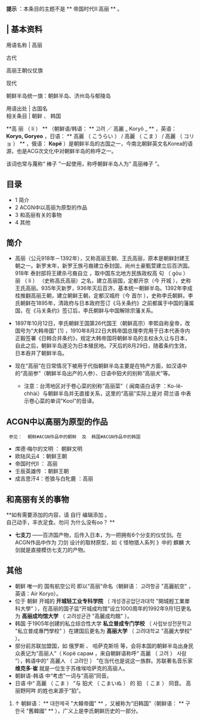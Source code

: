 **提示** ：本条目的主题不是 ** 帝国时代II:高丽  ** 。

|  **基本资料**  
---  
用语名称  |  高丽 

古代

高丽王朝仪仗旗

现代

朝鲜半岛统一旗：朝鲜半岛、济州岛与郁陵岛  
  
用语出处  |  古国名   
相关条目  |  朝鲜  、  韩国   
  
  
**高 丽  （  lí  ）  ** （朝鲜语/韩语： ** 고려  ／  高麗  _ Koryŏ  _ ** ，英语： **Koryo,
Goryeo** ，日语： ** 高麗  （  こうらい  ）  /  高麗  （  こま  ）  /  高麗  （  コリョ  ）  ** ，俄语：
**Корё** ）是朝鲜半岛的古国之一，今南北朝鲜英文名Korea的语源，也是ACG次文化中对朝鲜半岛的称呼之一。

该词也常与蔑称“  棒子  ”一起使用，称呼朝鲜半岛人为“  高丽棒子  ”。

##  目录

  * 1  简介 
  * 2  ACGN中以高丽为原型的作品 
  * 3  和高丽有关的事物 
  * 4  其他 

##  简介

  * 高丽（公元918年－1392年），又称高丽王朝、王氏高丽，原本是朝鲜封建王朝之一。新罗末年，新罗王族弓裔建立泰封国，尚州土豪甄萱建立后百济国。918年  泰封部将王建杀弓裔自立  ，取中国东北地方民族政权高  句  （  gōu  ）  丽  （  lí  ）  （史称高氏高丽）之名，建立高丽国，定都开京（今  开城  ），史称王氏高丽。935年灭新罗，936年灭后百济，基本统一朝鲜半岛。1392年李成桂推翻高丽王朝，建立朝鲜王朝，定都汉城府（今  首尔  ），史称李氏朝鲜。李氏朝鲜在1895年，清政府与日本政府签订《马关条约》之前都属于中国的藩属国，在《马关条约》签订后，李氏朝鲜与中国解除宗藩关系。 

  * 1897年10月12日，李氏朝鲜王国第26代国王（朝鲜高宗）李熙自称皇帝，改国号为“大韩帝国”  [1]  ，1910年8月22日大韩帝国总理李完用于日本代表寺内正毅签署《日韩合并条约》，规定大韩帝国将朝鲜半岛的主权永久让与日本，自此之后，朝鲜半岛遂沦为日本殖民地。7天后的8月29日，随着条约生效，日本吞并了朝鲜半岛。 

  * 现在“高丽”在日常情况下被用于代指朝鲜半岛主要是在特产方面，如汉语中的“高丽参”（朝鲜半岛出产的人参）、日语中狛犬的别称“高丽犬”等。 
    * 注意：台湾地区对于卷心菜的别称“高丽菜”（  闽南语白话字  ：Ko-lê-chhài）与朝鲜半岛并无直接关系，这里的“高丽”实际上是对  荷兰语  中表示卷心菜的单词"Kool"的音译。 

##  ACGN中以高丽为原型的作品

     参见：  朝鲜#ACGN作品中的朝鲜  及  韩国#ACGN作品中的韩国 

  * 席德·梅尔的文明  ：  朝鲜文明 
  * 欧陆风云4  ：朝鲜王朝 
  * 帝国时代II  ：  高丽 
  * 壬辰英雄传  ：朝鲜王朝 
  * 成吉思汗4：苍狼与白牝鹿  ：高丽 

##  和高丽有关的事物

**如有需要添加的内容，请 自行  编辑添加  。  
自己动手，丰衣足食。勿问  为什么没有oo？  **

  * **七支刀** ——百济国产物，后传入日本，为一把拥有6个分支的仪仗剑。在ACGN作品中作为  刀剑  设计的取材原型，如《  怪物猎人系列  》中的  麒麟  大剑就是直接模仿七支刀的产物。 

##  其他

  * 朝鲜  唯一的  国有航空公司  即以“高丽”命名（朝鲜语：  고려항공 "高麗航空"  ，英语：Air Koryo）。 
  * 位于  朝鲜  开城的 **开城轻工业专科学院** （  개성경공업단과대학 "開城輕工業單科大學"  ），在高丽的国子监“开城成均馆”设立1000周年的1992年9月1日更名为 **高丽成均馆大学** （  고려성균관 "高麗成均館"  ）。 
  * 韩国  于1905年创建的私立综合性大学 **私立普成专门学校** （  사립보성전문학교 "私立普成專門學校"  ）在建国后更名为 **高丽大学** （  고려대학교 "高麗大學校"  ）。 
  * 部分前苏联加盟国，如  俄罗斯  、  哈萨克斯坦  等，会将本国的朝鲜半岛出身民众表记为“高丽人”（  Корё сарам  ，来自朝鲜语称呼“  高麗  （  고려  ）  사람  ”），韩语中的“  高麗人  （  고려인  ）  ”在当代也是说这一族群。苏联著名音乐家 **维克多·崔** 就是一位生于苏维埃哈萨克的高丽人。 
  * 朝鲜语-韩语  中“考虑”一词与“高丽”同音。 
  * 日语  中“  高麗  （  こま  ）  ”与  狛犬  （  こまいぬ  ）  的  狛  （  こま  ）  同音。  高丽野阿吽  的姓也来源于“狛”。 

  1. ↑  朝鲜语： ** 대한제국 "大韓帝國"  ** ，又被称为“旧韩国”（朝鲜语： ** 구한국 "舊韓國"  ** ），广义上是李氏朝鲜历史的一部分。 

